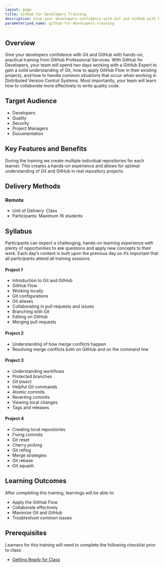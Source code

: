 ```yaml
---
layout: page
title: GitHub for Developers Training
description: Give your developers confidence with Git and GitHub with hands-on, practical training from GitHub Professional Services.
parameterized_name: github-for-developers-training
---
```


## Overview

Give your developers confidence with Git and GitHub with hands-on, practical training from GitHub Professional Services. With GitHub for Developers, your team will spend two days working with a GitHub Expert to gain a solid understanding of Git, how to apply GitHub Flow in their existing projects, and how to handle common situations that occur when working in Distributed Version Control Systems. Most importantly, your team will learn how to collaborate more effectively to write quality code.

## Target Audience

- Developers
- Quality
- Security
- Project Managers
- Documentation

## Key Features and Benefits

During the training we create multiple individual repositories for each learner. This creates a hands-on experience and allows for optimal understanding of Git and GitHub in real repository projects.

## Delivery Methods

### Remote

- Unit of Delivery: Class
- Participants: Maximum 16 students

## Syllabus

Participants can expect a challenging, hands-on learning experience with plenty of opportunities to ask questions and apply new concepts to their work. Each day’s content is built upon the previous day so it’s important that all participants attend all training sessions.

#### Project 1

- Introduction to Git and GitHub
- GitHub Flow
- Working locally
- Git configurations
- Git aliases
- Collaborating in pull requests and issues
- Branching with Git
- Editing on GitHub
- Merging pull requests

#### Project 2

- Understanding of how merge conflicts happen
- Resolving merge conflicts both on GitHub and on the command line

#### Project 3

- Understanding workflows
- Protected branches
- Git bisect
- Helpful Git commands
- Atomic commits
- Reverting commits
- Viewing local changes
- Tags and releases

#### Project 4

- Creating local repositories
- Fixing commits
- Git reset
- Cherry picking
- Git reflog
- Merge strategies
- Git rebase
- Git squash

## Learning Outcomes

After completing this training, learnings will be able to:

- Apply the GitHub Flow
- Collaborate effectively
- Maximize Git and GitHub
- Troubleshoot common issues

## Prerequisites

Learners for this training will need to complete the following checklist prior to class:

- [Getting Ready for Class](https://githubtraining.github.io/training-manual/#/01_getting_ready_for_class)
